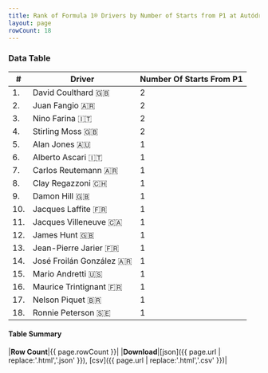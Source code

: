 ```yaml
---
title: Rank of Formula 1® Drivers by Number of Starts from P1 at Autódromo Juan y Oscar Gálvez
layout: page
rowCount: 18
---
```


<canvas id="chart" width="400" height="180"></canvas>
<script>
var data = {
    "datasets": [
        {
            "backgroundColor": [
                "#f3a935",
                "#f3a935",
                "#f3a935",
                "#f3a935",
                "#f3a935",
                "#f3a935",
                "#f3a935",
                "#f3a935",
                "#f3a935",
                "#f3a935",
                "#f3a935",
                "#f3a935",
                "#f3a935",
                "#f3a935",
                "#f3a935",
                "#f3a935",
                "#f3a935",
                "#f3a935"
            ],
            "borderColor": [
                "#f68639",
                "#f68639",
                "#f68639",
                "#f68639",
                "#f68639",
                "#f68639",
                "#f68639",
                "#f68639",
                "#f68639",
                "#f68639",
                "#f68639",
                "#f68639",
                "#f68639",
                "#f68639",
                "#f68639",
                "#f68639",
                "#f68639",
                "#f68639"
            ],
            "borderWidth": 1,
            "data": [
                2.0,
                2.0,
                2.0,
                2.0,
                1.0,
                1.0,
                1.0,
                1.0,
                1.0,
                1.0,
                1.0,
                1.0,
                1.0,
                1.0,
                1.0,
                1.0,
                1.0,
                1.0
            ],
            "label": "Number Of Starts From P1"
        }
    ],
    "labels": [
        "David Coulthard",
        "Juan Fangio",
        "Nino Farina",
        "Stirling Moss",
        "Alan Jones",
        "Alberto Ascari",
        "Carlos Reutemann",
        "Clay Regazzoni",
        "Damon Hill",
        "Jacques Laffite",
        "Jacques Villeneuve",
        "James Hunt",
        "Jean-Pierre Jarier",
        "José Froilán González",
        "Mario Andretti",
        "Maurice Trintignant",
        "Nelson Piquet",
        "Ronnie Peterson"
    ]
};
var options = {
  legend: {
    display: false
  },
  scales: {
    xAxes: [{
      ticks: {
        beginAtZero: true,
        maxRotation: 180,
        display: window.innerWidth > 800
      }
    }],
    yAxes: [{
      ticks: {
        beginAtZero: true
      }
    }]
  },
  onResize: function(chart, size) {
    chart.options.scales.xAxes[0].ticks.display = size.width > 800;
  }
};
var chart = new Chart("chart", {
    data: data,
    type: 'bar',
    options: options
});
</script>

<!-- div id="chart-navigation">
<button onclick="window.location = chart.toBase64Image();">Save as Image</button>
<button onclick="window.location = chart.toBase64Image();">Hello</button>
<button onclick="window.location = chart.toBase64Image();">Hello</button>
<select>
<option>one</option>
<option>two</option>
<option>three</option>
</select>
</div -->




### Data Table

| # | Driver | Number Of Starts From P1 |
|--|--|--|
| 1. | David Coulthard 🇬🇧 | 2 |
| 2. | Juan Fangio 🇦🇷 | 2 |
| 3. | Nino Farina 🇮🇹 | 2 |
| 4. | Stirling Moss 🇬🇧 | 2 |
| 5. | Alan Jones 🇦🇺 | 1 |
| 6. | Alberto Ascari 🇮🇹 | 1 |
| 7. | Carlos Reutemann 🇦🇷 | 1 |
| 8. | Clay Regazzoni 🇨🇭 | 1 |
| 9. | Damon Hill 🇬🇧 | 1 |
| 10. | Jacques Laffite 🇫🇷 | 1 |
| 11. | Jacques Villeneuve 🇨🇦 | 1 |
| 12. | James Hunt 🇬🇧 | 1 |
| 13. | Jean-Pierre Jarier 🇫🇷 | 1 |
| 14. | José Froilán González 🇦🇷 | 1 |
| 15. | Mario Andretti 🇺🇸 | 1 |
| 16. | Maurice Trintignant 🇫🇷 | 1 |
| 17. | Nelson Piquet 🇧🇷 | 1 |
| 18. | Ronnie Peterson 🇸🇪 | 1 |

#### Table Summary

|**Row Count**|{{ page.rowCount }}|
|**Download**|[json]({{ page.url | replace:'.html','.json' }}), [csv]({{ page.url | replace:'.html','.csv' }})|
